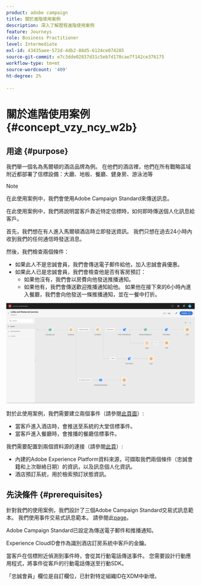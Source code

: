 ```yaml
---
product: adobe campaign
title: 關於進階使用案例
description: 深入了解歷程進階使用案例
feature: Journeys
role: Business Practitioner
level: Intermediate
exl-id: 43435aee-572d-4db2-88d5-6124ce074285
source-git-commit: e7c3dde02837d31c5eb7d170cae7f142ce376175
workflow-type: tm+mt
source-wordcount: '409'
ht-degree: 2%

---
```


# 關於進階使用案例{#concept_vzy_ncy_w2b}

## 用途 {#purpose}

我們舉一個名為馬爾頓的酒店品牌為例。 在他們的酒店裡，他們在所有戰略區域附近都部署了信標設備：大廳、地板、餐廳、健身房、游泳池等

>[!NOTE]
>
>在此使用案例中，我們會使用Adobe Campaign Standard來傳送訊息。

在此使用案例中，我們將說明當客戶靠近特定信標時，如何即時傳送個人化訊息給客戶。

首先，我們想在有人進入馬爾頓酒店時立即發送資訊。 我們只想在過去24小時內收到我們的任何通信時發送消息。

然後，我們檢查兩個條件：

* 如果此人不是忠誠會員，我們會傳送電子郵件給他，加入忠誠會員優惠。
* 如果此人已是忠誠會員，我們會檢查他是否有客房預訂：
   * 如果他沒有，我們會以房費向他發送推播通知。
   * 如果他有，我們會傳送歡迎推播通知給他。 如果他在接下來的6小時內進入餐廳，我們會向他發送一條推播通知，並在一餐中打折。

![](../assets/journeyuc2_29.png)

對於此使用案例，我們需要建立兩個事件（請參閱[此頁面](../usecase/configuring-the-events.md)）:

* 當客戶進入酒店時，會推送至系統的大堂信標事件。
* 當客戶進入餐廳時，會推播的餐廳信標事件。

我們需要配置到兩個資料源的連接（請參閱[此頁](../usecase/configuring-the-data-sources.md)）:

* 內建的Adobe Experience Platform資料來源，可擷取我們兩個條件（忠誠會籍和上次聯絡日期）的資訊，以及訊息個人化資訊。
* 酒店預訂系統，用於檢索預訂狀態資訊。

## 先決條件 {#prerequisites}

針對我們的使用案例，我們設計了三個Adobe Campaign Standard交易式訊息範本。 我們使用事件交易式訊息範本。 請參閱此[page]()。

Adobe Campaign Standard已設定為傳送電子郵件和推播通知。

Experience CloudID會作為識別酒店訂房系統中客戶的金鑰。

當客戶在信標附近偵測到事件時，會從其行動電話傳送事件。 您需要設計行動應用程式，將事件從客戶的行動電話傳送至行動SDK。

「忠誠會員」欄位是自訂欄位，已針對特定組織ID在XDM中新增。
